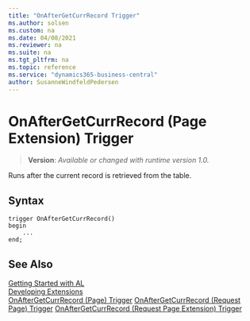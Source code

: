 ```yaml
---
title: "OnAfterGetCurrRecord Trigger"
ms.author: solsen
ms.custom: na
ms.date: 04/08/2021
ms.reviewer: na
ms.suite: na
ms.tgt_pltfrm: na
ms.topic: reference
ms.service: "dynamics365-business-central"
author: SusanneWindfeldPedersen
---
```

[//]: # (START>DO_NOT_EDIT)
[//]: # (IMPORTANT:Do not edit any of the content between here and the END>DO_NOT_EDIT.)
[//]: # (Any modifications should be made in the .xml files in the ModernDev repo.)

# OnAfterGetCurrRecord (Page Extension) Trigger
> **Version**: _Available or changed with runtime version 1.0._


Runs after the current record is retrieved from the table.

## Syntax
```
trigger OnAfterGetCurrRecord()
begin
    ...
end;
```



[//]: # (IMPORTANT: END>DO_NOT_EDIT)
## See Also  
[Getting Started with AL](../devenv-get-started.md)  
[Developing Extensions](../devenv-dev-overview.md)  
[OnAfterGetCurrRecord (Page) Trigger](../page/devenv-onaftergetcurrrecord-page-trigger.md)
[OnAfterGetCurrRecord (Request Page) Trigger](../requestpage/devenv-onaftergetcurrrecord-requestpage-trigger.md)
[OnAfterGetCurrRecord (Request Page Extension) Trigger](../requestpageextension/devenv-onaftergetcurrrecord-requestpageextension-trigger.md)
